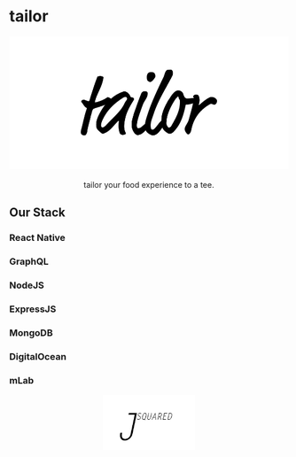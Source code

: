 # tailor

<p align="center">
<a href='http://tailor.restaurant'><img src='images/tailor.png' height='240'></a>
<br><br> tailor your food experience to a tee. <br>
</p>

## Our Stack
### React Native
### GraphQL
### NodeJS
### ExpressJS
### MongoDB
### DigitalOcean
### mLab

<p align="center">
<a href='http://jsquared.tech'><img src='images/jsquared.png' height='100'></a>
</p>
